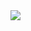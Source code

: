 <div>
<img src="https://capsule-render.vercel.app/api?type=waving&color=auto&height=200&section=header&text=jihee's Github&fontSize=90" />
</div>

